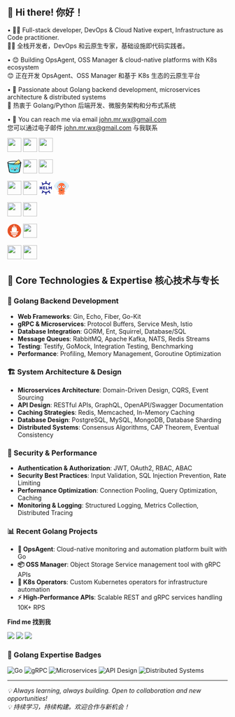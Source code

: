 ## 👋 Hi there! 你好！

• 🧑‍💻 Full-stack developer, DevOps & Cloud Native expert, Infrastructure as Code practitioner.  
🧑‍💻 全栈开发者，DevOps 和云原生专家，基础设施即代码实践者。

• 😊 Building OpsAgent, OSS Manager & cloud-native platforms with K8s ecosystem  
😊 正在开发 OpsAgent、OSS Manager 和基于 K8s 生态的云原生平台

• 🚀 Passionate about Golang backend development, microservices architecture & distributed systems  
🚀 热衷于 Golang/Python 后端开发、微服务架构和分布式系统

• 📧 You can reach me via email john.mr.wx@gmail.com  
您可以通过电子邮件 john.mr.wx@gmail.com 与我联系

<!-- Backend & Frontend -->
<img src="https://cdn.jsdelivr.net/gh/devicons/devicon/icons/go/go-original.svg" width="32" height="32" /> <img src="https://cdn.jsdelivr.net/gh/devicons/devicon/icons/nextjs/nextjs-original.svg" width="32" height="32" /> <img src="https://cdn.jsdelivr.net/gh/devicons/devicon/icons/typescript/typescript-original.svg" width="32" height="32" /> 

<!-- Golang Ecosystem -->
<img src="https://raw.githubusercontent.com/gin-gonic/logo/master/color.png" width="32" height="32" /> <img src="https://grpc.io/img/logos/grpc-icon-color.png" width="32" height="32" /> <img src="https://raw.githubusercontent.com/golang-migrate/migrate/master/.github/logo.png" width="32" height="32" />

<!-- Cloud Native & Container -->
<img src="https://cdn.jsdelivr.net/gh/devicons/devicon/icons/kubernetes/kubernetes-plain.svg" width="32" height="32" /> <img src="https://cdn.jsdelivr.net/gh/devicons/devicon/icons/docker/docker-original.svg" width="32" height="32" /> <img src="https://raw.githubusercontent.com/cncf/artwork/master/projects/helm/icon/color/helm-icon-color.svg" width="32" height="32" /> <img src="https://raw.githubusercontent.com/cncf/artwork/master/projects/argo/icon/color/argo-icon-color.svg" width="32" height="32" /> 

<!-- Infrastructure & Cloud -->
<img src="https://cdn.jsdelivr.net/gh/devicons/devicon/icons/terraform/terraform-original.svg" width="32" height="32" /> <img src="https://cdn.jsdelivr.net/gh/devicons/devicon/icons/amazonwebservices/amazonwebservices-original.svg" width="32" height="32" /> 

<!-- Observability -->
<img src="https://raw.githubusercontent.com/cncf/artwork/master/projects/prometheus/icon/color/prometheus-icon-color.svg" width="32" height="32" /> <img src="https://cdn.jsdelivr.net/gh/devicons/devicon/icons/grafana/grafana-original.svg" width="32" height="32" /> 

<!-- Database -->
<img src="https://cdn.jsdelivr.net/gh/devicons/devicon/icons/postgresql/postgresql-original.svg" width="32" height="32" /> <img src="https://cdn.jsdelivr.net/gh/devicons/devicon/icons/redis/redis-original.svg" width="32" height="32" />

## 🔧 Core Technologies & Expertise 核心技术与专长

### 🚀 Golang Backend Development
- **Web Frameworks**: Gin, Echo, Fiber, Go-Kit
- **gRPC & Microservices**: Protocol Buffers, Service Mesh, Istio
- **Database Integration**: GORM, Ent, Squirrel, Database/SQL
- **Message Queues**: RabbitMQ, Apache Kafka, NATS, Redis Streams
- **Testing**: Testify, GoMock, Integration Testing, Benchmarking
- **Performance**: Profiling, Memory Management, Goroutine Optimization

### 🏗️ System Architecture & Design
- **Microservices Architecture**: Domain-Driven Design, CQRS, Event Sourcing
- **API Design**: RESTful APIs, GraphQL, OpenAPI/Swagger Documentation
- **Caching Strategies**: Redis, Memcached, In-Memory Caching
- **Database Design**: PostgreSQL, MySQL, MongoDB, Database Sharding
- **Distributed Systems**: Consensus Algorithms, CAP Theorem, Eventual Consistency

### 🔐 Security & Performance
- **Authentication & Authorization**: JWT, OAuth2, RBAC, ABAC
- **Security Best Practices**: Input Validation, SQL Injection Prevention, Rate Limiting
- **Performance Optimization**: Connection Pooling, Query Optimization, Caching
- **Monitoring & Logging**: Structured Logging, Metrics Collection, Distributed Tracing

### 📊 Recent Golang Projects
- **🤖 OpsAgent**: Cloud-native monitoring and automation platform built with Go
- **📦 OSS Manager**: Object Storage Service management tool with gRPC APIs
- **🔄 K8s Operators**: Custom Kubernetes operators for infrastructure automation
- **⚡ High-Performance APIs**: Scalable REST and gRPC services handling 10K+ RPS

**Find me 找到我**

<a href="https://github.com/myysophia"><img src="https://img.shields.io/badge/GITHUB-000000?style=flat&logo=github&logoColor=white" /></a> <a href="https://x.com/ninesun14"><img src="https://img.shields.io/badge/TWITTER-1DA1F2?style=flat&logo=twitter&logoColor=white" /></a> <a href="mailto:john.mr.wx@gmail.com"><img src="https://img.shields.io/badge/EMAIL-D14836?style=flat&logo=gmail&logoColor=white" /></a>

### 🎯 Golang Expertise Badges

![Go](https://img.shields.io/badge/Go-Expert-00ADD8?style=for-the-badge&logo=go&logoColor=white)
![gRPC](https://img.shields.io/badge/gRPC-Advanced-4285F4?style=for-the-badge&logo=grpc&logoColor=white)
![Microservices](https://img.shields.io/badge/Microservices-Architect-FF6B6B?style=for-the-badge&logo=microservices&logoColor=white)
![API Design](https://img.shields.io/badge/API_Design-Specialist-4ECDC4?style=for-the-badge&logo=api&logoColor=white)
![Distributed Systems](https://img.shields.io/badge/Distributed_Systems-Expert-45B7D1?style=for-the-badge&logo=system&logoColor=white)

---

*💡 Always learning, always building. Open to collaboration and new opportunities!*  
*💡 持续学习，持续构建。欢迎合作与新机会！*
